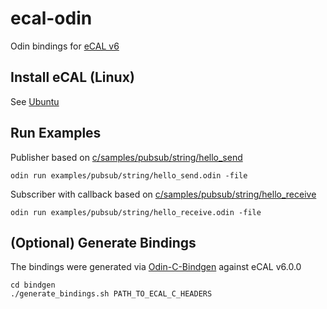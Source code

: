 # ecal-odin

Odin bindings for [eCAL v6](https://github.com/eclipse-ecal/ecal) 

## Install eCAL (Linux)

See [Ubuntu](https://eclipse-ecal.github.io/ecal/v6.0/getting_started/setup.html#fa-ubuntu-installing-ecal-on-ubuntu)

## Run Examples

Publisher based on [c/samples/pubsub/string/hello_send](https://github.com/eclipse-ecal/ecal/tree/v6.0.0/lang/c/samples/pubsub/string/hello_send)

```
odin run examples/pubsub/string/hello_send.odin -file
```

Subscriber with callback based on [c/samples/pubsub/string/hello_receive](https://github.com/eclipse-ecal/ecal/tree/v6.0.0/lang/c/samples/pubsub/string/hello_receive)
```
odin run examples/pubsub/string/hello_receive.odin -file
```

## (Optional) Generate Bindings

The bindings were generated via [Odin-C-Bindgen](https://github.com/karl-zylinski/odin-c-bindgen) against eCAL v6.0.0


```
cd bindgen
./generate_bindings.sh PATH_TO_ECAL_C_HEADERS
```